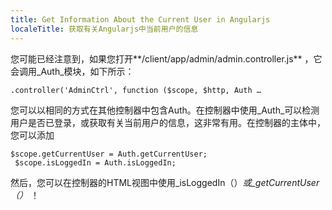 ```yaml
---
title: Get Information About the Current User in Angularjs
localeTitle: 获取有关Angularjs中当前用户的信息
---
```

您可能已经注意到，如果您打开**/client/app/admin/admin.controller.js** ，它会调用_Auth_模块，如下所示：
```
.controller('AdminCtrl', function ($scope, $http, Auth … 
```

您可以以相同的方式在其他控制器中包含Auth。在控制器中使用_Auth_可以检测用户是否已登录，或获取有关当前用户的信息，这非常有用。在控制器的主体中，您可以添加
```
$scope.getCurrentUser = Auth.getCurrentUser; 
 $scope.isLoggedIn = Auth.isLoggedIn; 
```

然后，您可以在控制器的HTML视图中使用_isLoggedIn（）_或_getCurrentUser（）_ ！